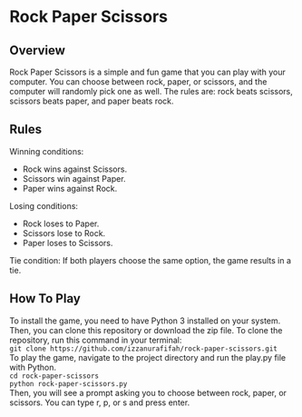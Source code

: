 # Rock Paper Scissors

## Overview
Rock Paper Scissors is a simple and fun game that you can play with your computer. You can choose between rock, paper, or scissors, and the computer will randomly pick one as well. The rules are: rock beats scissors, scissors beats paper, and paper beats rock.

## Rules
Winning conditions:
- Rock wins against Scissors.
- Scissors win against Paper.
- Paper wins against Rock.

Losing conditions:
- Rock loses to Paper.
- Scissors lose to Rock.
- Paper loses to Scissors.

Tie condition:
If both players choose the same option, the game results in a tie.

## How To Play
To install the game, you need to have Python 3 installed on your system. Then, you can clone this repository or download the zip file. To clone the repository, run this command in your terminal:
<br>`git clone https://github.com/izzanurafifah/rock-paper-scissors.git`
<br>To play the game, navigate to the project directory and run the play.py file with Python.
<br>`cd rock-paper-scissors`
<br>`python rock-paper-scissors.py`
<br>Then, you will see a prompt asking you to choose between rock, paper, or scissors. You can type r, p, or s and press enter.
